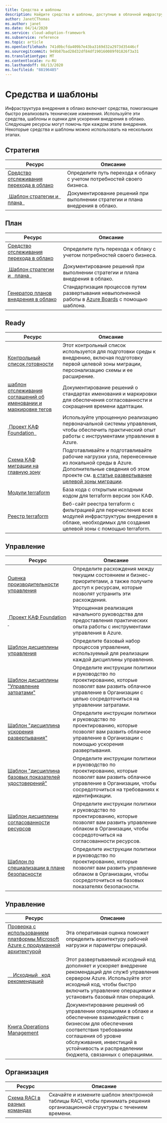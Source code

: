 ```yaml
---
title: Средства и шаблоны
description: Найдите средства и шаблоны, доступные в облачной инфраструктуре внедрения, чтобы ускорить внедрение облачных технологий.
author: JanetCThomas
ms.author: janet
ms.date: 04/14/2020
ms.service: cloud-adoption-framework
ms.subservice: reference
ms.topic: article
ms.openlocfilehash: 741d0bcfda409b7e43ba3169d32a2973d35446cf
ms.sourcegitcommit: 949b87bad28d32df84df190160089f01826f3a31
ms.translationtype: MT
ms.contentlocale: ru-RU
ms.lasthandoff: 08/13/2020
ms.locfileid: "88196485"
---
```

<!-- cSpell:ignore Terraform's -->

# <a name="tools-and-templates"></a>Средства и шаблоны

Инфраструктура внедрения в облако включает средства, помогающие быстро реализовать технические изменения. Используйте эти средства, шаблоны и оценки для ускорения внедрения в облако. Следующие ресурсы могут помочь при каждом этапе внедрения. Некоторые средства и шаблоны можно использовать на нескольких этапах.

## <a name="strategy"></a>Стратегия

| Ресурс | Описание |
|----------|-------------|
| [Средство отслеживания перехода в облако](https://docs.microsoft.com/assessments/?mode=pre-assessment&id=cloud-journey-tracker) | Определите путь перехода к облаку с учетом потребностей своего бизнеса. |
| [&nbsp;Шаблон стратегии и &nbsp; плана &nbsp;](https://raw.githubusercontent.com/microsoft/CloudAdoptionFramework/master/plan/cloud-adoption-framework-strategy-and-plan-template.docx) | Документирование решений при выполнении стратегии и плана внедрения в облако. |

## <a name="plan"></a>План

| Ресурс | Описание |
|----------|-------------|
| [Средство отслеживания перехода в облако](https://docs.microsoft.com/assessments/?mode=pre-assessment&id=cloud-journey-tracker) | Определите путь перехода к облаку с учетом потребностей своего бизнеса. |
| [&nbsp;Шаблон стратегии и &nbsp; плана &nbsp;](https://raw.githubusercontent.com/microsoft/CloudAdoptionFramework/master/plan/cloud-adoption-framework-strategy-and-plan-template.docx) | Документирование решений при выполнении стратегии и плана внедрения в облако. |
| [Генератор планов внедрения в облако](../plan/template.md) | Стандартизация процессов путем развертывания невыполненной работы в [Azure Boards](https://docs.microsoft.com/azure/devops/boards/get-started/what-is-azure-boards) с помощью шаблона. |

## <a name="ready"></a>Ready

| Ресурс | Описание |
|----------|-------------|
| [Контрольный список готовности](https://raw.githubusercontent.com/Microsoft/CloudAdoptionFramework/master/ready/readiness-checklist.docx) | Этот контрольный список используется для подготовки среды к внедрению, включая подготовку первой целевой зоны миграции, персонализацию схемы и ее расширение. |
| [шаблон отслеживания соглашений об именовании и маркировке тегов](https://raw.githubusercontent.com/microsoft/CloudAdoptionFramework/master/ready/naming-and-tagging-conventions-tracking-template.xlsx) | Документирование решений о стандартах именования и маркировки для обеспечения согласованности и сокращения времени адаптации. |
| [&nbsp;Проект КАФ Foundation &nbsp;](https://github.com/Microsoft/CloudAdoptionFramework/tree/master/ready/migration-landing-zone-governance) | Используйте упрощенную реализацию первоначальной системы управления, чтобы обеспечить практический опыт работы с инструментами управления в Azure. |
| [Схема КАФ миграции на главную зону](https://github.com/Microsoft/CloudAdoptionFramework/tree/master/ready/migration-landing-zone) | Подготавливайте и подготавливайте рабочие нагрузки узла, перенесенные из локальной среды в Azure. Дополнительные сведения об этом проекте см. [в статье развертывание целевой зоны миграции](../ready/landing-zone/migrate-landing-zone.md). |
| [Модули terraform](../ready/landing-zone/terraform-landing-zone.md) | База кода с открытым исходным кодом для terraform версии зон КАФ. |
| [Реестр terraform](https://registry.terraform.io/search?q=aztfmod) | Веб-сайт реестра terraform с фильтрацией для перечисления всех модулей инфраструктуры внедрения в облаке, необходимых для создания целевой зоны с помощью terraform. |

## <a name="govern"></a>Управление

| Ресурс | Описание |
|----------|-------------|
| [Оценка производительности управления](https://cafbaseline.com) | Определите расхождения между текущим состоянием и бизнес-приоритетами, а также получите доступ к ресурсам, которые позволят устранить эти расхождения. |
| [&nbsp;Проект КАФ Foundation &nbsp;](https://github.com/Microsoft/CloudAdoptionFramework/tree/master/ready/migration-landing-zone-governance) | Упрощенная реализация начального руководства для предоставления практических опыта работы с инструментами управления в Azure. |
| [Шаблон дисциплины управления](https://raw.githubusercontent.com/microsoft/CloudAdoptionFramework/master/govern/governance-discipline-template.docx) | Определите базовый набор процессов управления, используемый для реализации каждой дисциплины управления. |
| [Шаблон дисциплины "Управление затратами"](https://raw.githubusercontent.com/microsoft/CloudAdoptionFramework/master/govern/cost-management-discipline-template.docx) | Определите инструкции политики и руководство по проектированию, которые позволят вам развить облачное управление в Организации с целью сосредоточиться на управлении затратами. |
| [Шаблон "дисциплина ускорения развертывания"](https://raw.githubusercontent.com/microsoft/CloudAdoptionFramework/master/govern/deployment-acceleration-discipline-template.docx) | Определите инструкции политики и руководство по проектированию, которые позволят вам развить облачное управление в Организации с помощью ускорения развертывания. |
| [Шаблон "дисциплина базовых показателей удостоверений"](https://raw.githubusercontent.com/microsoft/CloudAdoptionFramework/master/govern/identity-baseline-discipline-template.docx) | Определите инструкции политики и руководство по проектированию, которые позволят вам развить облачное управление в Организации, чтобы сосредоточиться на требованиях к идентификации. |
| [Шаблон дисциплины согласованности ресурсов](https://raw.githubusercontent.com/microsoft/CloudAdoptionFramework/master/govern/resource-consistency-discipline-template.docx) | Определите инструкции политики и руководство по проектированию, которые позволят вам развить управление облаком в Организации, чтобы сосредоточиться на согласованности ресурсов. |
| [Шаблон по специализации в плане безопасности](https://raw.githubusercontent.com/microsoft/CloudAdoptionFramework/master/govern/security-baseline-discipline-template.docx) | Определите инструкции политики и руководство по проектированию, которые позволят вам развить управление облаком в Организации, чтобы сосредоточиться на базовых показателях безопасности. |

## <a name="manage"></a>Управление

| Ресурс | Описание |
|----------|-------------|
| [Проверка с использованием платформы Microsoft Azure с продуманной архитектурой](https://docs.microsoft.com/assessments/?id=azure-architecture-review) | Эта оперативная оценка поможет определить архитектуру рабочей нагрузки и параметры операций. |
| [&nbsp; &nbsp; Исходный &nbsp; код рекомендаций](https://github.com/Microsoft/CloudAdoptionFramework/tree/master/manage/Automation-Best-Practices) | Этот развертываемый исходный код дополняет и ускоряет внедрение рекомендаций для служб управления сервером Azure. Используйте этот исходный код, чтобы быстро включить управление операциями и установить базовый план операций. |
| [Книга Operations Management](https://raw.githubusercontent.com/Microsoft/CloudAdoptionFramework/master/manage/opsmanagementworkbook.xlsx) | Документирование решений об управлении операциями в облаке и обеспечение взаимодействия с бизнесом для обеспечения соответствия требованиям соглашения об уровне обслуживания, инвестиций в устойчивость и распределении бюджета, связанных с операциями. |

## <a name="organize"></a>Организация

| Ресурс | Описание |
|----------|-------------|
| [Схема RACI в разных командах](https://raw.githubusercontent.com/microsoft/CloudAdoptionFramework/master/organize/raci-template.xlsx) | Скачайте и измените шаблон электронной таблицы RACI, чтобы принимать решения организационной структуры с течением времени. |
